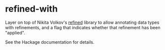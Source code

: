 # refined-with
Layer on top of Nikita Volkov's
[refined](https://hackage.haskell.org/package/refined) library to allow
annotating data types with refinements, and a flag that indicates whether that
refinement has been "applied".

See the Hackage documentation for details.
